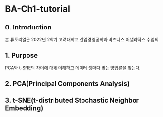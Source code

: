 # BA-Ch1-tutorial

## 0. Introduction
본 튜토리얼은 2022년 2학기 고려대학교 산업경영공학과 비즈니스 어낼리틱스 수업의 

## 1. Purpose
PCA와 t-SNE의 차이에 대해 이해하고 데이터 셋마다 맞는 방법론을 찾는다.

## 2. PCA(Principal Components Analysis)




## 3. t-SNE(t-distributed Stochastic Neighbor Embedding)
